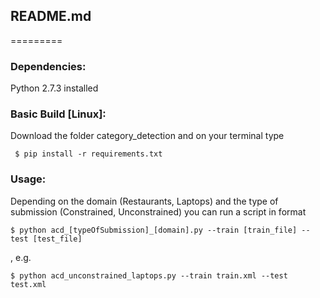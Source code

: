 ## README.md ##
=========
### Dependencies: ###
Python 2.7.3 installed

### Basic Build [Linux]: ###
Download the folder category_detection and on your terminal type
```
 $ pip install -r requirements.txt
```

### Usage: ###
Depending on the domain (Restaurants, Laptops) and the type of submission (Constrained, Unconstrained) 
you can run a script in format
```
$ python acd_[typeOfSubmission]_[domain].py --train [train_file] --test [test_file]
```
, e.g.
```
$ python acd_unconstrained_laptops.py --train train.xml --test test.xml
```
